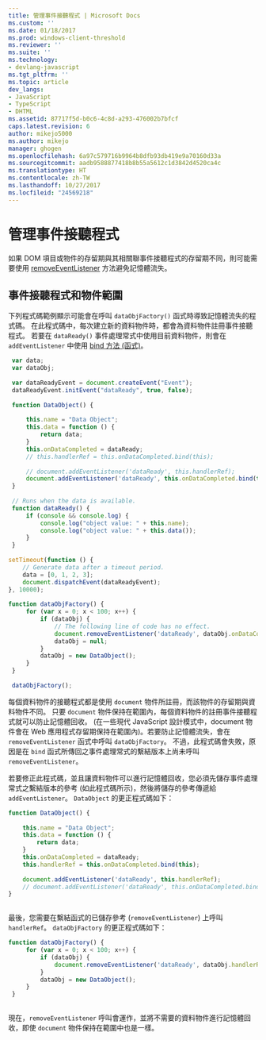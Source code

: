 ```yaml
---
title: 管理事件接聽程式 | Microsoft Docs
ms.custom: ''
ms.date: 01/18/2017
ms.prod: windows-client-threshold
ms.reviewer: ''
ms.suite: ''
ms.technology:
- devlang-javascript
ms.tgt_pltfrm: ''
ms.topic: article
dev_langs:
- JavaScript
- TypeScript
- DHTML
ms.assetid: 87717f5d-b0c6-4c8d-a293-476002b7bfcf
caps.latest.revision: 6
author: mikejo5000
ms.author: mikejo
manager: ghogen
ms.openlocfilehash: 6a97c579716b9964b8dfb93db419e9a70160d33a
ms.sourcegitcommit: aadb9588877418b8b55a5612c1d3842d4520ca4c
ms.translationtype: HT
ms.contentlocale: zh-TW
ms.lasthandoff: 10/27/2017
ms.locfileid: "24569218"
---
```

# <a name="managing-event-listeners"></a>管理事件接聽程式
如果 DOM 項目或物件的存留期與其相關聯事件接聽程式的存留期不同，則可能需要使用 [removeEventListener](http://msdn.microsoft.com/library/ie/ff975250\(v=vs.85\).aspx) 方法避免記憶體流失。  
  
## <a name="event-listeners-and-object-scope"></a>事件接聽程式和物件範圍  
 下列程式碼範例顯示可能會在呼叫 `dataObjFactory()` 函式時導致記憶體流失的程式碼。 在此程式碼中，每次建立新的資料物件時，都會為資料物件註冊事件接聽程式。 若要在 `dataReady()` 事件處理常式中使用目前資料物件，則會在 `addEventListener` 中使用 [bind 方法 (函式)](../../javascript/reference/bind-method-function-javascript.md)。  
  
```JavaScript  
 var data;  
 var dataObj;  
  
 var dataReadyEvent = document.createEvent("Event");  
 dataReadyEvent.initEvent("dataReady", true, false);  
  
 function DataObject() {  
  
     this.name = "Data Object";  
     this.data = function () {  
         return data;  
     }  
     this.onDataCompleted = dataReady;  
     // this.handlerRef = this.onDataCompleted.bind(this);  
  
     // document.addEventListener('dataReady', this.handlerRef);  
     document.addEventListener('dataReady', this.onDataCompleted.bind(this));  
 }  
  
 // Runs when the data is available.  
 function dataReady() {  
     if (console && console.log) {  
         console.log("object value: " + this.name);  
         console.log("object value: " + this.data());  
     }  
 }  
  
setTimeout(function () {  
    // Generate data after a timeout period.  
    data = [0, 1, 2, 3];  
    document.dispatchEvent(dataReadyEvent);  
}, 10000);  
  
function dataObjFactory() {  
     for (var x = 0; x < 100; x++) {  
         if (dataObj) {  
             // The following line of code has no effect.  
             document.removeEventListener('dataReady', dataObj.onDataCompleted);  
             dataObj = null;  
         }  
         dataObj = new DataObject();  
     }  
 }  
  
 dataObjFactory();  
```  
  
 每個資料物件的接聽程式都是使用 `document` 物件所註冊，而該物件的存留期與資料物件不同。 只要 `document` 物件保持在範圍內，每個資料物件的註冊事件接聽程式就可以防止記憶體回收。  (在一些現代 JavaScript 設計模式中，document 物件會在 Web 應用程式存留期保持在範圍內)。若要防止記憶體流失，會在 `removeEventListener` 函式中呼叫 `dataObjFactory`。 不過，此程式碼會失敗，原因是在 `bind` 函式所傳回之事件處理常式的繫結版本上尚未呼叫 `removeEventListener`。  
  
 若要修正此程式碼，並且讓資料物件可以進行記憶體回收，您必須先儲存事件處理常式之繫結版本的參考 (如此程式碼所示)，然後將儲存的參考傳遞給 `addEventListener`。 `DataObject` 的更正程式碼如下：  
  
```JavaScript  
function DataObject() {  
  
    this.name = "Data Object";  
    this.data = function () {  
        return data;  
    }  
    this.onDataCompleted = dataReady;  
    this.handlerRef = this.onDataCompleted.bind(this);  
  
    document.addEventListener('dataReady', this.handlerRef);  
    // document.addEventListener('dataReady', this.onDataCompleted.bind(this));  
}  
  
```  
  
 最後，您需要在繫結函式的已儲存參考 (`removeEventListener`) 上呼叫 `handlerRef`。 `dataObjFactory` 的更正程式碼如下：  
  
```JavaScript  
function dataObjFactory() {  
     for (var x = 0; x < 100; x++) {  
         if (dataObj) {  
             document.removeEventListener('dataReady', dataObj.handlerRef);  
         }  
         dataObj = new DataObject();  
     }  
 }  
  
```  
  
 現在，`removeEventListener` 呼叫會運作，並將不需要的資料物件進行記憶體回收，即使 `document` 物件保持在範圍中也是一樣。